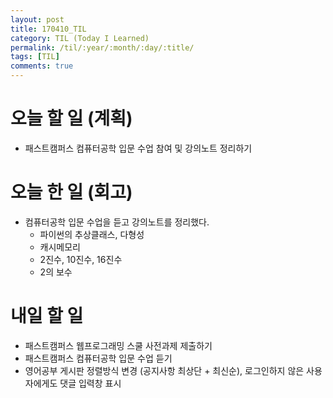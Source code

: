 ```yaml
---
layout: post
title: 170410_TIL
category: TIL (Today I Learned)
permalink: /til/:year/:month/:day/:title/
tags: [TIL]
comments: true
---
```


# 오늘 할 일 (계획)
- 패스트캠퍼스 컴퓨터공학 입문 수업 참여 및 강의노트 정리하기

# 오늘 한 일 (회고)
- 컴퓨터공학 입문 수업을 듣고 강의노트를 정리했다.
  - 파이썬의 추상클래스, 다형성
  - 캐시메모리
  - 2진수, 10진수, 16진수
  - 2의 보수

# 내일 할 일
- 패스트캠퍼스 웹프로그래밍 스쿨 사전과제 제출하기
- 패스트캠퍼스 컴퓨터공학 입문 수업 듣기
- 영어공부 게시판 정렬방식 변경 (공지사항 최상단 + 최신순), 로그인하지 않은 사용자에게도 댓글 입력창 표시
